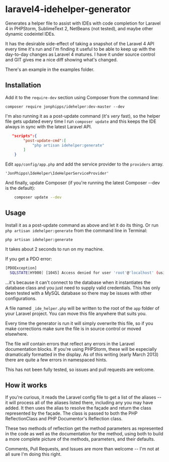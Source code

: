 laravel4-idehelper-generator
============================

Generates a helper file to assist with IDEs with code completion for Laravel 4 in PHPStorm, SublimeText 2, NetBeans (not tested), and maybe other dynamic codeintel IDEs.

It has the desirable side-effect of taking a snapshot of the Laravel 4 API every time it's run and I'm finding it useful to be able to keep up with the day-to-day changes as Laravel 4 matures. I have it under source control and GIT gives me a nice diff showing what's changed.

There's an example in the examples folder.

## Installation

Add it to the ```require-dev``` section using Composer from the command line:

	composer require jonphipps/idehelper:dev-master --dev

I'm also running it as a post-update command (it's _very_ fast), so the helper file gets updated every time I run ```composer update``` and this keeps the IDE always in sync with the latest Laravel API.
```json
   "scripts":{
        "post-update-cmd":[
            "php artisan idehelper:generate"
        ]
    }
```    

Edit `app/config/app.php` and add the service provider to the ```providers``` array.

    'JonPhipps\IdeHelper\IdeHelperServiceProvider'

And finally, update Composer (if you're running the latest Composer --dev is the default):
```bash
    composer update --dev
```

## Usage

Install it as a post-update command as above and let it do its thing. Or run `php artisan idehelper:generate` from the command line in Terminal:

    php artisan idehelper:generate

It takes about 2 seconds to run on my machine.

If you get a PDO error:
```bash
[PDOException]
  SQLSTATE[HY000] [1045] Access denied for user 'root'@'localhost' (using password: NO)
```
...it's because it can't connect to the database when it instantiates the database class and you just need to supply valid credentials. This has only been tested with a MySQL database so there may be issues with other configurations.

A file named `_ide_helper.php` will be written to the root of the `app` folder of your Laravel project. You can move this file anywhere that suits you.

Every time the generator is run it will simply overwrite this file, so if you make corrections make sure the file is in source control or moved elsewhere.

The file _will_ contain errors that reflect any errors in the Laravel documentation blocks. If you're using PHPStorm, these will be especially dramatically formatted in the display. As of this writing (early March 2013) there are quite a few errors in namespaced hints.

This has not been fully tested, so issues and pull requests are welcome.

## How it works

If you're curious, it reads the Laravel config file to get a list of the aliases -- it will process all of the aliases listed there, including any you may have added. It then uses the alias to resolve the façade and return the class represented by the façade. The class is passed to both the PHP ReflectionClass and PHP Documentor's Reflection class.

These two methods of reflection get the method parameters as represented in the code as well as the documentation for the method, using both to build a more complete picture of the methods, parameters, and their defaults.

Comments, Pull Requests, and Issues are more than welcome -- I'm not at all sure I'm doing this right.
